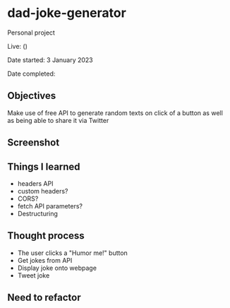 # dad-joke-generator

Personal project

Live: ()

Date started: 3 January 2023

Date completed:

## Objectives

Make use of free API to generate random texts on click of a button as well as being able to share it via Twitter

## Screenshot

## Things I learned

- headers API
- custom headers?
- CORS?
- fetch API parameters?
- Destructuring

## Thought process

- The user clicks a "Humor me!" button
- Get jokes from API
- Display joke onto webpage
- Tweet joke

## Need to refactor
